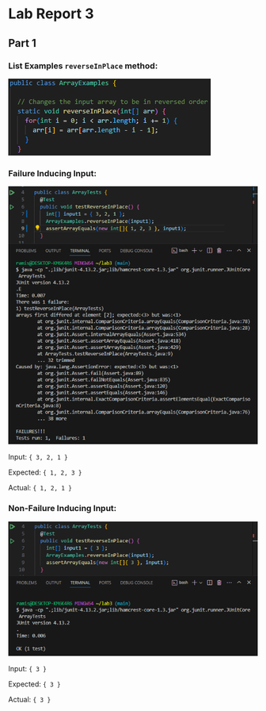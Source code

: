 # Lab Report 3

## Part 1

### **List Examples `reverseInPlace` method:**

![Image](../labreport3-images/reverseInPlace.png)

### Failure Inducing Input:

![Image](../labreport3-images/failure.png)

Input: `{ 3, 2, 1 }`

Expected:   `{ 1, 2, 3 }`

Actual:     `{ 1, 2, 1 }`

### Non-Failure Inducing Input:

![Image](../labreport3-images/noFailure.png)

Input: `{ 3 }`

Expected:   `{ 3 }`

Actual:     `{ 3 }`
